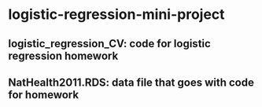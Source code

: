 # logistic-regression-mini-project

## logistic_regression_CV: code for logistic regression homework
## NatHealth2011.RDS: data file that goes with code for homework
